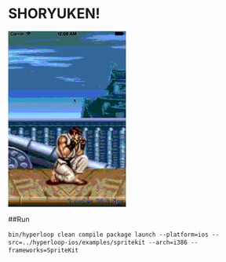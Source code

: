 # SHORYUKEN!

![shoryuken](./demo.gif)


##Run

```
bin/hyperloop clean compile package launch --platform=ios --src=../hyperloop-ios/examples/spritekit --arch=i386 --frameworks=SpriteKit
```
